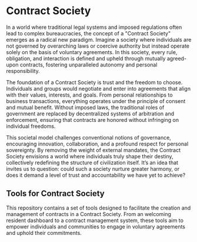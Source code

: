 # Contract Society

In a world where traditional legal systems and imposed regulations often lead to complex bureaucracies, the concept of a "Contract Society" emerges as a radical new paradigm. Imagine a society where individuals are not governed by overarching laws or coercive authority but instead operate solely on the basis of voluntary agreements. In this society, every rule, obligation, and interaction is defined and upheld through mutually agreed-upon contracts, fostering unparalleled autonomy and personal responsibility.

The foundation of a Contract Society is trust and the freedom to choose. Individuals and groups would negotiate and enter into agreements that align with their values, interests, and goals. From personal relationships to business transactions, everything operates under the principle of consent and mutual benefit. Without imposed laws, the traditional roles of government are replaced by decentralized systems of arbitration and enforcement, ensuring that contracts are honored without infringing on individual freedoms.

This societal model challenges conventional notions of governance, encouraging innovation, collaboration, and a profound respect for personal sovereignty. By removing the weight of external mandates, the Contract Society envisions a world where individuals truly shape their destiny, collectively redefining the structure of civilization itself. It’s an idea that invites us to question: could such a society nurture greater harmony, or does it demand a level of trust and accountability we have yet to achieve?

## Tools for Contract Society

This repository contains a set of tools designed to facilitate the creation and management of contracts in a Contract Society. From an welcoming resident dashboard to a contract management system, these tools aim to empower individuals and communities to engage in voluntary agreements and uphold their commitments.
